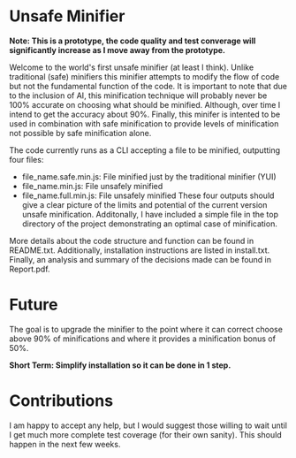 Unsafe Minifier
===============
**Note: This is a prototype, the code quality and test converage will significantly increase as I move away from the prototype.**


Welcome to the world's first unsafe minifier (at least I think). Unlike traditional (safe) minifiers this minifier attempts to modify the flow of code but not the fundamental function of the code. It is important to note that due to the inclusion of AI, this minification technique will probably never be 100% accurate on choosing what should be minified. Although, over time I intend to get the accuracy about 90%. Finally, this minifer is intented to be used in combination with safe minification to provide levels of minification not possible by safe minification alone.

The code currently runs as a CLI accepting a file to be minified, outputting four files:
 * file\_name.safe.min.js: File minified just by the traditional minifier (YUI)
 * file\_name.min.js: File unsafely minified
 * file\_name.full.min.js: File unsafely minified
These four outputs should give a clear picture of the limits and potential of the current version unsafe minification. Additonally, I have included a simple file in the top directory of the project demonstrating an optimal case of minification.

More details about the code structure and function can be found in README.txt. Additionally, installation instructions are listed in install.txt. Finally, an analysis and summary of the decisions made can be found in Report.pdf.

Future
======

The goal is to upgrade the minifier to the point where it can correct choose above 90% of minifications and where it provides a minification bonus of 50%.

**Short Term: Simplify installation so it can be done in 1 step.**

Contributions
=============

I am happy to accept any help, but I would suggest those willing to wait until I get much more complete test coverage (for their own sanity). This should happen in the next few weeks.
